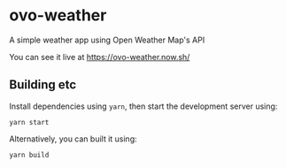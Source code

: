 # ovo-weather

A simple weather app using Open Weather Map's API

You can see it live at https://ovo-weather.now.sh/

## Building etc

Install dependencies using `yarn`, then start the development server using:

```
yarn start
```

Alternatively, you can built it using:

```
yarn build
```